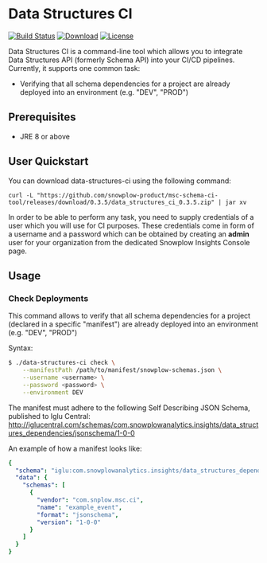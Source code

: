 # Data Structures CI
[![Build Status][gh-actions-image]][gh-actions]
[![Download][gh-release-image]][gh-release]
[![License][license-image]][license]

Data Structures CI is a command-line tool which allows you to integrate Data Structures API (formerly Schema API) 
into your CI/CD pipelines.
Currently, it supports one common task:

* Verifying that all schema dependencies for a project are already deployed into an environment (e.g. "DEV", "PROD")

## Prerequisites

- JRE 8 or above

## User Quickstart

You can download data-structures-ci using the following command:

```
curl -L "https://github.com/snowplow-product/msc-schema-ci-tool/releases/download/0.3.5/data_structures_ci_0.3.5.zip" | jar xv 
```

In order to be able to perform any task, you need to supply credentials of a user which you will use for CI purposes.
These credentials come in form of a username and a password which can be obtained by creating an __admin__
user for your organization from the dedicated Snowplow Insights Console page.

## Usage

### Check Deployments

This command allows to verify that all schema dependencies for a project (declared in a specific "manifest") 
are already deployed into an environment (e.g. "DEV", "PROD")

Syntax: 
```bash
$ ./data-structures-ci check \
    --manifestPath /path/to/manifest/snowplow-schemas.json \
    --username <username> \
    --password <password> \
    --environment DEV
```

The manifest must adhere to the following Self Describing JSON Schema, published to Iglu Central:
http://iglucentral.com/schemas/com.snowplowanalytics.insights/data_structures_dependencies/jsonschema/1-0-0

An example of how a manifest looks like:
```yaml
{
  "schema": "iglu:com.snowplowanalytics.insights/data_structures_dependencies/jsonschema/1-0-0",
  "data": {
    "schemas": [
      {
        "vendor": "com.snplow.msc.ci",
        "name": "example_event",
        "format": "jsonschema",
        "version": "1-0-0"
      }
    ]
  }
}
```

[gh-actions-image]: https://github.com/snowplow-product/msc-schema-ci-tool/workflows/ci/badge.svg?branch=master
[gh-actions]: https://github.com/snowplow-product/msc-schema-ci-tool/actions?query=workflow%3Aci

[gh-release-image]: https://img.shields.io/github/downloads/snowplow-product/msc-schema-ci-tool/total
[gh-release]: https://github.com/snowplow-product/msc-schema-ci-tool/releases/download/0.3.5/data_structures_ci_0.3.5.zip

[license-image]: http://img.shields.io/badge/license-Apache--2-blue.svg?style=flat
[license]: http://www.apache.org/licenses/LICENSE-2.0
